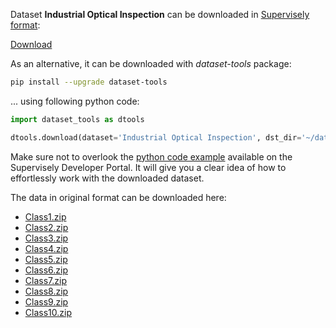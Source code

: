 Dataset **Industrial Optical Inspection** can be downloaded in [Supervisely format](https://developer.supervisely.com/api-references/supervisely-annotation-json-format):

 [Download](https://assets.supervisely.com/supervisely-supervisely-assets-public/teams_storage/9/r/ZU/iaeIYQsIuvoD5mHiutAOMeU9V4FOrjUX4VFWAyeAJ7gP1iMLqgE4yH9Y7mTFSTRFbEm88dbR9NLMdGTc4CXBPKYOHo9QuzMVkJvzt5X1odaFwLjFt0CzO3ZK5dTB.tar)

As an alternative, it can be downloaded with *dataset-tools* package:
``` bash
pip install --upgrade dataset-tools
```

... using following python code:
``` python
import dataset_tools as dtools

dtools.download(dataset='Industrial Optical Inspection', dst_dir='~/dataset-ninja/')
```
Make sure not to overlook the [python code example](https://developer.supervisely.com/getting-started/python-sdk-tutorials/iterate-over-a-local-project) available on the Supervisely Developer Portal. It will give you a clear idea of how to effortlessly work with the downloaded dataset.

The data in original format can be downloaded here:

- [Class1.zip](https://zenodo.org/record/8086136/files/Class1.zip?download=1)
- [Class2.zip](https://zenodo.org/record/8086136/files/Class2.zip?download=1)
- [Class3.zip](https://zenodo.org/record/8086136/files/Class3.zip?download=1)
- [Class4.zip](https://zenodo.org/record/8086136/files/Class4.zip?download=1)
- [Class5.zip](https://zenodo.org/record/8086136/files/Class5.zip?download=1)
- [Class6.zip](https://zenodo.org/record/8086136/files/Class6.zip?download=1)
- [Class7.zip](https://zenodo.org/record/8086136/files/Class7.zip?download=1)
- [Class8.zip](https://zenodo.org/record/8086136/files/Class8.zip?download=1)
- [Class9.zip](https://zenodo.org/record/8086136/files/Class9.zip?download=1)
- [Class10.zip](https://zenodo.org/record/8086136/files/Class10.zip?download=1)
